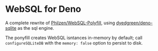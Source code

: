 # WebSQL for Deno

A complete rewrite of [Philzen/WebSQL-Polyfill](https://github.com/Philzen/WebSQL-Polyfill), using [dyedgreen/deno-sqlite](https://github.com/dyedgreen/deno-sqlite) as the sql engine.

The ponyfill creates WebSQL isntances in-memory by default; call `configureSQLiteDB` with the `memory: false` option to persist to disk.
